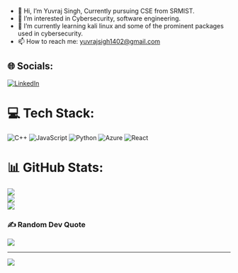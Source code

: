 - 👋 Hi, I’m Yuvraj Singh, Currently pursuing CSE from SRMIST.
- 👀 I’m interested in Cybersecurity, software engineering.
- 🌱 I’m currently learning kali linux and some of the prominent packages used in cybersecurity.
- 📫 How to reach me: yuvrajsigh1402@gmail.com

<!---
Crunchygrunt/Crunchygrunt is a ✨ special ✨ repository because its `README.md` (this file) appears on your GitHub profile.
You can click the Preview link to take a look at your changes.
--->

## 🌐 Socials:
[![LinkedIn](https://img.shields.io/badge/LinkedIn-%230077B5.svg?logo=linkedin&logoColor=white)](https://linkedin.com/in/www.linkedin.com/in/yuvraj-singh-0992591b7) 

# 💻 Tech Stack:
![C++](https://img.shields.io/badge/c++-%2300599C.svg?style=for-the-badge&logo=c%2B%2B&logoColor=white) ![JavaScript](https://img.shields.io/badge/javascript-%23323330.svg?style=for-the-badge&logo=javascript&logoColor=%23F7DF1E) ![Python](https://img.shields.io/badge/python-3670A0?style=for-the-badge&logo=python&logoColor=ffdd54) ![Azure](https://img.shields.io/badge/azure-%230072C6.svg?style=for-the-badge&logo=azure-devops&logoColor=white) ![React](https://img.shields.io/badge/react-%2320232a.svg?style=for-the-badge&logo=react&logoColor=%2361DAFB)
# 📊 GitHub Stats:
![](https://github-readme-stats.vercel.app/api?username=Crunchygrunt&theme=dark&hide_border=false&include_all_commits=true&count_private=true)<br/>
![](https://github-readme-streak-stats.herokuapp.com/?user=Crunchygrunt&theme=dark&hide_border=false)<br/>
![](https://github-readme-stats.vercel.app/api/top-langs/?username=Crunchygrunt&theme=dark&hide_border=false&include_all_commits=true&count_private=true&layout=compact)

### ✍️ Random Dev Quote
![](https://quotes-github-readme.vercel.app/api?type=horizontal&theme=radical)

---
[![](https://visitcount.itsvg.in/api?id=Crunchygrunt&icon=0&color=0)](https://visitcount.itsvg.in)

<!-- Proudly created with GPRM ( https://gprm.itsvg.in ) -->
